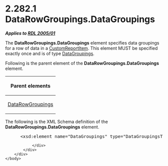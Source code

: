 <html dir="LTR" xmlns:mshelp="http://msdn.microsoft.com/mshelp" xmlns:ddue="http://ddue.schemas.microsoft.com/authoring/2003/5" xmlns:xlink="http://www.w3.org/1999/xlink" xmlns:tool="http://www.microsoft.com/tooltip">
    <head>
        <meta http-equiv="Content-Type" content="text/html; CHARSET=utf-8"></meta>
        <meta name="save" content="history"></meta>
        <title>2.282.1 DataRowGroupings.DataGroupings</title>
        <xml>
            <mshelp:toctitle title="2.282.1 DataRowGroupings.DataGroupings"></mshelp:toctitle>
            <mshelp:rltitle title="[MS-RDL]: DataRowGroupings.DataGroupings"></mshelp:rltitle>
            <mshelp:keyword index="A" term="aef16c16-4447-47f9-bbdf-61249c62683a"></mshelp:keyword>
            <mshelp:attr name="DCSext.ContentType" value="open specification"></mshelp:attr>
            <mshelp:attr name="AssetID" value="aef16c16-4447-47f9-bbdf-61249c62683a"></mshelp:attr>
            <mshelp:attr name="TopicType" value="kbRef"></mshelp:attr>
            <mshelp:attr name="DCSext.Title" value="[MS-RDL]: DataRowGroupings.DataGroupings" />
        </xml>
    </head>
    <body>
        <div id="header">
            <h1 class="heading">2.282.1 DataRowGroupings.DataGroupings</h1>
        </div>
        <div id="mainSection">
            <div id="mainBody">
                <div id="allHistory" class="saveHistory"></div>
                <div id="sectionSection0" class="section" name="collapseableSection">
                    

<p><b><i>Applies to </i></b><a href="3ebe2912-4958-4832-b391-cad1f5e13338.htm"><b><i>RDL 2005/01</i></b></a></p>

<p>The <b>DataRowGroupings.DataGroupings</b> element specifies
data groupings for a row of data in a <a href="6bb7b35c-e517-4444-a96b-9f2ccdd1a642.htm">CustomReportItem</a>. This
element MUST be specified exactly once and is of type <a href="e1d5ff30-dca9-4c0a-890f-61e7acd09688.htm">DataGroupings</a>.</p>

<p>Following is the parent element of the <b>DataRowGroupings.DataGroupings</b>
element.</p>

<table>
 <thead>
  <tr>
   <th>
   <p>Parent elements</p>
   </th>
  </tr>
 </thead>
 <tr>
  <td>
  <p><a href="0ff3523a-d811-422b-98d5-c4b8c35a4d0a.htm">DataRowGroupings</a></p>
  </td>
 </tr>
</table>

<p>The following is the XML Schema definition of the <b>DataRowGroupings.DataGroupings</b>
element.</p>

<dl>
<dd>
<div><pre> &lt;xsd:element name=&quot;DataGroupings&quot; type=&quot;DataGroupingsType&quot; /&gt;
</pre></div>
</dd></dl>


                </div>
            </div>
        </div>
    </body>
</html>